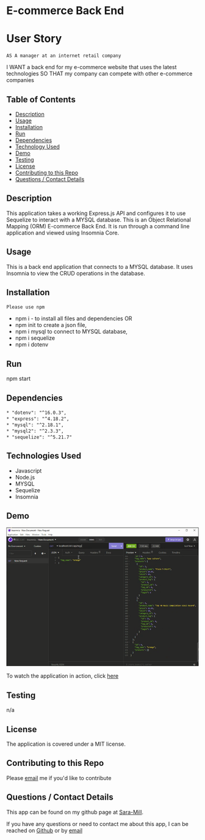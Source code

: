 # E-commerce Back End

# User Story
    AS A manager at an internet retail company
I WANT a back end for my e-commerce website that uses the latest technologies
SO THAT my company can compete with other e-commerce companies

  ## Table of Contents
  * [Description](#description)
  * [Usage](#usefaq)
  * [Installation](#install)
  * [Run](#run)
  * [Dependencies](#dependencies)
  * [Technology Used](#techno)
  * [Demo](#demo)
  * [Testing](#test)
  * [License](#license)
  * [Contributing to this Repo](#contributing)
  * [Questions / Contact Details](#questions)
  
  <a name = 'description'></a>
  ## Description
  This application takes a working Express.js API and configures it to use Sequelize to interact with a MYSQL database.
  This is an Object Relational Mapping (ORM) E-commerce Back End.  It is run through a command line application and viewed using Insomnia Core.

  <a name = 'usefaq'></a>
  ## Usage
  This is a back end application that connects to a MYSQL database.  It uses Insomnia to view the CRUD operations in the database.

  <a name = 'install'></a>
  ## Installation   
    Please use npm 
  * npm i - to install all files and dependencies OR
  * npm init to create a json file,  
  * npm i mysql to connect to MYSQL database, 
  * npm i sequelize 
  * npm i dotenv
  
  <a name = 'run'></a>
  ## Run
  npm start

  <a name = 'dependencies'></a>
  ## Dependencies
    * "dotenv": "^16.0.3",
    * "express": "^4.18.2",
    * "mysql": "^2.18.1",
    * "mysql2": "^2.3.3",
    * "sequelize": "^5.21.7"

    
  <a name = 'techno'></a>
  ## Technologies Used
  * Javascript
  * Node.js
  * MYSQL  
  * Sequelize
  * Insomnia

<a name ='demo'></a>
  ## Demo
  ![image of demo screenshot:](./images/demo.png)

  To watch the application in action, click [here](https://www.youtube.com/watch?v=TVF0M0UuMRI&t=6s)

  <a name = 'test'></a>
  ## Testing
  n/a

  <a name = 'license'></a>
  ## License
  The application is covered under a MIT license.

  <a name = 'contributing'></a>
  ## Contributing to this Repo
  Please [email](smilligan0183@gmail.com) me if you'd like to contribute

  <a name = 'questions'></a>
  ## Questions / Contact Details
  This app can be found on my github page at [Sara-Mill](https://github.com/Sara-Mill).
  

  If you have any questions or need to contact me about this app, I can be reached on [Github](https://github.com/Sara-Mill) or by [email](smilligan0183@gmail.com)
